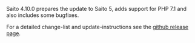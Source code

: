<!--
title: Saito 4.10.0 released
template: whats-new
date: 2019-05-09
author: Schlaefer
-->

Saito 4.10.0 prepares the update to Saito 5, adds support for PHP 7.1 and also includes some bugfixes.

For a detailed change-list and update-instructions see the [github release page](https://github.com/Schlaefer/Saito/releases/tag/4.10.0).
